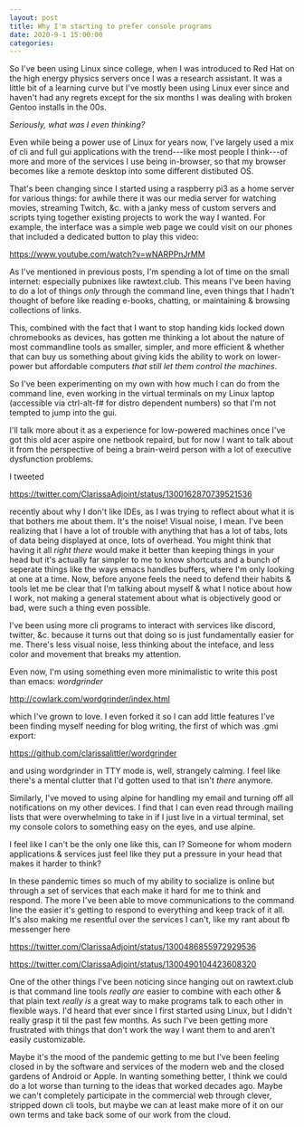 ```yaml
---
layout: post
title: Why I'm starting to prefer console programs
date: 2020-9-1 15:00:00
categories: 
---
```


So I've been using Linux since college, when I was introduced to Red Hat on the high energy physics servers once I was a research assistant. It was a little bit of a learning curve but I've mostly been using Linux ever since and haven't had any regrets except for the six months I was dealing with broken Gentoo installs in the 00s.

_Seriously, what was I even thinking?_

Even while being a power use of Linux for years now, I've largely used a mix of cli and full gui applications with the trend---like most people I think---of more and more of the services I use being in-browser, so that my browser becomes like a remote desktop into some different distibuted OS.

That's been changing since I started using a raspberry pi3 as a home server for various things: for awhile there it was our media server for watching movies, streaming Twitch, &c. with a janky mess of custom servers and scripts tying together existing projects to work the way I wanted. For example, the interface was a simple web page we could visit on our phones that included a dedicated button to play this video:

<https://www.youtube.com/watch?v=wNARPPnJrMM>

As I've mentioned in previous posts, I'm spending a lot of time on the small internet: especially pubnixes like rawtext.club. This means I've been having to do a lot of things _only_ through the command line, even things that I hadn't thought of before like reading e-books, chatting, or maintaining & browsing collections of links. 

This, combined with the fact that I want to stop handing kids locked down chromebooks as devices, has gotten me thinking a lot about the nature of most commandline tools as smaller, simpler, and more efficient & whether that can buy us something about giving kids the ability to work on lower-power but affordable computers _that still let them control the machines_.

So I've been experimenting on my own with how much I can do from the command line, even working in the virtual terminals on my Linux laptop (accessible via ctrl-alt-f\# for distro dependent numbers) so that I'm not tempted to jump into the gui. 

I'll talk more about it as a experience for low-powered machines once I've got this old acer aspire one netbook repaird, but for now I want to talk about it from the perspective of being a brain-weird person with a lot of executive dysfunction problems.

I tweeted

<https://twitter.com/ClarissaAdjoint/status/1300162870739521536>

recently about why I don't like IDEs, as I was trying to reflect about what it is that bothers me about them. It's the noise! Visual noise, I mean. I've been realizing that I have a lot of trouble with anything that has a lot of tabs, lots of data being displayed at once, lots of overhead. You might think that having it all _right there_ would make it better than keeping things in your head but it's actually far simpler to me to know shortcuts and a bunch of seperate things like the ways emacs handles buffers, where I'm only looking at one at a time. Now, before anyone feels the need to defend their habits & tools let me be clear that I'm talking about myself & what I notice about how I work, not making a general statement about what is objectively good or bad, were such a thing even possible.

I've been using more cli programs to interact with services like discord, twitter, &c. because it turns out that doing so is just fundamentally easier for me. There's less visual noise, less thinking about the inteface, and less color and movement that breaks my attention.

Even now, I'm using something even more minimalistic to write this post than emacs: _wordgrinder_

<http://cowlark.com/wordgrinder/index.html>

which I've grown to love. I even forked it so I can add little features I've been finding myself needing for blog writing, the first of which was .gmi export:

<https://github.com/clarissalittler/wordgrinder>

and using wordgrinder in TTY mode is, well, strangely calming. I feel like there's a mental clutter that I'd gotten used to that isn't _there_ anymore.

Similarly, I've moved to using alpine for handling my email and turning off all notifications on my other devices. I find that I can even read through mailing lists that were overwhelming to take in if I just live in a virtual terminal, set my console colors to something easy on the eyes, and use alpine. 

I feel like I can't be the only one like this, can I? Someone for whom modern applications & services just feel like they put a pressure in your head that makes it harder to think?

In these pandemic times so much of my ability to socialize is online but through a set of services that each make it hard for me to think and respond. The more I've been able to move communications to the command line the easier it's getting to respond to everything and keep track of it all. It's also making me resentful over the services I can't, like my rant about fb messenger here

<https://twitter.com/ClarissaAdjoint/status/1300486855972929536>

<https://twitter.com/ClarissaAdjoint/status/1300490104423608320>

One of the other things I've been noticing since hanging out on rawtext.club is that command line tools _really are_ easier to combine with each other & that plain text _really is_ a great way to make programs talk to each other in flexible ways. I'd heard that ever since I first started using Linux, but I didn't really grasp it til the past few months. As such I've been getting more frustrated with things that don't work the way I want them to and aren't easily customizable.

Maybe it's the mood of the pandemic getting to me but I've been feeling closed in by the software and services of the modern web and the closed gardens of Android or Apple. In wanting something better, I think we could do a lot worse than turning to the ideas that worked decades ago. Maybe we can't completely participate in the commercial web through clever, stripped down cli tools, but maybe we can at least make more of it on our own terms and take back some of our work from the cloud.

